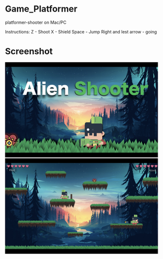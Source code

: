 # Game_Platformer
platformer-shooter on Mac/PC

Instructions:
Z - Shoot
X - Shield
Space - Jump
Right and lest arrow - going

# Screenshot
<img src="https://github.com/VovaPylypenko/Game_Platformer/blob/master/Screenshots/screenshot1.jpeg">
<img src="https://github.com/VovaPylypenko/Game_Platformer/blob/master/Screenshots/screenshot2.jpeg">

